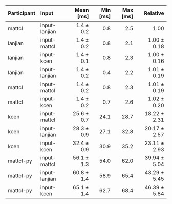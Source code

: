 | Participant | Input | Mean [ms] | Min [ms] | Max [ms] | Relative |
|:---|:---|---:|---:|---:|---:|
| mattcl | input-lanjian | 1.4 ± 0.2 | 0.8 | 2.5 | 1.00 |
| lanjian | input-mattcl | 1.4 ± 0.2 | 0.8 | 2.1 | 1.00 ± 0.18 |
| lanjian | input-kcen | 1.4 ± 0.1 | 0.8 | 2.3 | 1.00 ± 0.16 |
| lanjian | input-lanjian | 1.4 ± 0.2 | 0.4 | 2.2 | 1.01 ± 0.19 |
| mattcl | input-mattcl | 1.4 ± 0.2 | 0.8 | 2.3 | 1.01 ± 0.19 |
| mattcl | input-kcen | 1.4 ± 0.2 | 0.7 | 2.6 | 1.02 ± 0.20 |
| kcen | input-mattcl | 25.6 ± 0.7 | 24.1 | 28.7 | 18.22 ± 2.31 |
| kcen | input-lanjian | 28.3 ± 0.9 | 27.1 | 32.8 | 20.17 ± 2.57 |
| kcen | input-kcen | 32.4 ± 0.9 | 30.9 | 35.2 | 23.11 ± 2.93 |
| mattcl-py | input-mattcl | 56.1 ± 1.3 | 54.0 | 62.0 | 39.94 ± 5.04 |
| mattcl-py | input-lanjian | 60.8 ± 1.4 | 58.9 | 65.4 | 43.29 ± 5.45 |
| mattcl-py | input-kcen | 65.1 ± 1.4 | 62.7 | 68.4 | 46.39 ± 5.84 |
